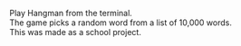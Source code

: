 Play Hangman from the terminal.<br>
The game picks a random word from a list of 10,000 words.<br>
This was made as a school project.
